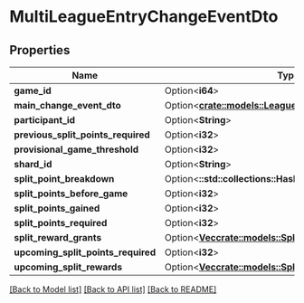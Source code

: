 # MultiLeagueEntryChangeEventDto

## Properties

Name | Type | Description | Notes
------------ | ------------- | ------------- | -------------
**game_id** | Option<**i64**> |  | [optional]
**main_change_event_dto** | Option<[**crate::models::LeagueEntryChangeEventDtov2**](LeagueEntryChangeEventDTOV2.md)> |  | [optional]
**participant_id** | Option<**String**> |  | [optional]
**previous_split_points_required** | Option<**i32**> |  | [optional]
**provisional_game_threshold** | Option<**i32**> |  | [optional]
**shard_id** | Option<**String**> |  | [optional]
**split_point_breakdown** | Option<**::std::collections::HashMap<String, i32>**> |  | [optional]
**split_points_before_game** | Option<**i32**> |  | [optional]
**split_points_gained** | Option<**i32**> |  | [optional]
**split_points_required** | Option<**i32**> |  | [optional]
**split_reward_grants** | Option<[**Vec<crate::models::SplitRewardGrantDto>**](SplitRewardGrantDTO.md)> |  | [optional]
**upcoming_split_points_required** | Option<**i32**> |  | [optional]
**upcoming_split_rewards** | Option<[**Vec<crate::models::SplitRewardGrantDto>**](SplitRewardGrantDTO.md)> |  | [optional]

[[Back to Model list]](../README.md#documentation-for-models) [[Back to API list]](../README.md#documentation-for-api-endpoints) [[Back to README]](../README.md)


